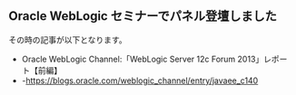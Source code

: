 ## Oracle WebLogic セミナーでパネル登壇しました

その時の記事が以下となります。
* Oracle WebLogic Channel:「WebLogic Server 12c Forum 2013」レポート【前編】
* -https://blogs.oracle.com/weblogic_channel/entry/javaee_c140
